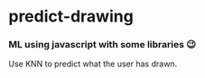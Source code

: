 # predict-drawing
### ML using javascript with some libraries 😉 

Use KNN to predict what the user has drawn.

